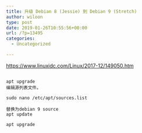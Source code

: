 ```yaml
---
title: 升级 Debian 8 (Jessie) 到 Debian 9 (Stretch)
author: wiloon
type: post
date: 2019-01-26T10:55:56+00:00
url: /?p=13495
categories:
  - Uncategorized

---
```

https://www.linuxidc.com/Linux/2017-12/149050.htm

```bashapt update

apt upgrade
编辑源列表文件。

sudo nano /etc/apt/sources.list

替换为debian 9 source
apt update

apt upgrade
```